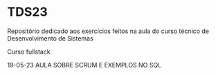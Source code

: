 # TDS23
Repositório dedicado aos exercícios feitos na aula do curso técnico de Desenvolvimento de Sistemas

Curso fullstack

19-05-23 AULA SOBRE SCRUM E EXEMPLOS NO SQL